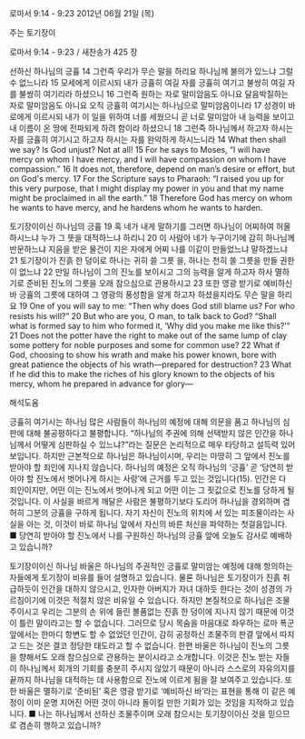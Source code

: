 로마서 9:14 - 9:23 
2012년 06월 21일 (목)

주는 토기장이



로마서 9:14 - 9:23 / 새찬송가 425 장


선하신 하나님의 긍휼 
14 그런즉 우리가 무슨 말을 하리요 하나님께 불의가 있느냐 그럴 수 없느니라 15 모세에게 이르시되 내가 긍휼히 여길 자를 긍휼히 여기고 불쌍히 여길 자를 불쌍히 여기리라 하셨으니 16 그런즉 원하는 자로 말미암음도 아니요 달음박질하는 자로 말미암음도 아니요 오직 긍휼히 여기시는 하나님으로 말미암음이니라 17 성경이 바로에게 이르시되 내가 이 일을 위하여 너를 세웠으니 곧 너로 말미암아 내 능력을 보이고 내 이름이 온 땅에 전파되게 하려 함이라 하셨으니 18 그런즉 하나님께서 하고자 하시는 자를 긍휼히 여기시고 하고자 하시는 자를 완악하게 하시느니라 14 What then shall we say? Is God unjust? Not at all! 15 For he says to Moses, “I will have mercy on whom I have mercy, and I will have compassion on whom I have compassion.” 
16 It does not, therefore, depend on man’s desire or effort, but on God's mercy. 17 For the Scripture says to Pharaoh: “I raised you up for this very purpose, that I might display my power in you and that my name might be proclaimed in all the earth.” 18 Therefore God has mercy on whom he wants to have mercy, and he hardens whom he wants to harden.

토기장이이신 하나님의 긍휼 
19 혹 네가 내게 말하기를 그러면 하나님이 어찌하여 허물하시느냐 누가 그 뜻을 대적하느냐 하리니 20 이 사람아 네가 누구이기에 감히 하나님께 반문하느냐 지음을 받은 물건이 지은 자에게 어찌 나를 이같이 만들었느냐 말하겠느냐 21 토기장이가 진흙 한 덩이로 하나는 귀히 쓸 그릇 을, 하나는 천히 쓸 그릇을 만들 권한이 없느냐 22 만일 하나님이 그의 진노를 보이시고 그의 능력을 알게 하고자 하사 멸하기로 준비된 진노의 그릇을 오래 참으심으로 관용하시고 23 또한 영광 받기로 예비하신 바 긍휼의 그릇에 대하여 그 영광의 풍성함을 알게 하고자 하셨을지라도 무슨 말을 하리요
19 One of you will say to me: “Then why does God still blame us? For who resists his will?” 20 But who are you, O man, to talk back to God? “Shall what is formed say to him who formed it, ‘Why did you make me like this?’” 21 Does not the potter have the right to make out of the same lump of clay some pottery for noble purposes and some for common use? 22 What if God, choosing to show his wrath and make his power known, bore with great patience the objects of his wrath―prepared for destruction? 23 What if he did this to make the riches of his glory known to the objects of his mercy, whom he prepared in advance for glory―

해석도움





긍휼히 여기시는 하나님 
많은 사람들이 하나님의 예정에 대해 의문을 품고 하나님의 심판에 대해 불공평하다고 불평합니다. “하나님의 주권에 의해 선택받지 않은 인간을 하나님께서 어떻게 심판하실 수 있느냐?”라는 질문은 논리적으로 매우 타당하고 설득력 있어 보입니다. 하지만 근본적으로 하나님은 하나님이시며, 우리는 마땅히 그 앞에서 진노를 받아야 할 죄인에 지나지 않습니다. 하나님의 예정은 오직 하나님의 ‘긍휼’ 곧 ‘당연히 받아야 할 진노에서 벗어나게 하시는 사랑’에 근거를 두고 있는 것입니다(15). 인간은 다 죄인이지만, 어떤 이는 진노에서 벗어나게 되고 어떤 이는 그 죗값으로 진노를 당하게 될 것입니다. 이 사실을 바르게 깨달은 사람은 불평하기보다 도리어 하나님을 경외하며 겸허히 그분의 긍휼을 구하게 됩니다. 자기 자신이 진노의 위치에 서 있는 피조물이라는 사실을 아는 것, 이것이 바로 하나님 앞에서 자신의 바른 처신을 파악하는 첫걸음입니다.
■ 당연히 받아야 할 진노에서 나를 구원하신 하나님의 긍휼 앞에 오늘도 감사로 예배하고 있습니까?  

토기장이이신 하나님 
바울은 하나님의 주권적인 긍휼로 말미암는 예정에 대해 항의하는 자들에게 토기장이 비유를 들어 설명하고 있습니다. 물론 하나님은 토기장이가 진흙 취급하듯이 인간을 대하지 않으시고, 인자한 아버지가 자녀 대하듯 한다는 것이 성경의 가르침이기에 이것은 적절치 않은 비유일 수 있습니다. 하지만 본질적으로 하나님은 조물주이시고 우리는 그분의 손 위에 들린 볼품없는 진흙 한 덩이에 지나지 않기 때문에 이것이 틀린 말이라고는 할 수 없습니다. 그러므로 당시 목숨을 마음대로 좌우하는 로마 폭군 앞에서는 한마디 항변도 할 수 없었던 인간이, 감히 공정하신 조물주의 판결 앞에서 따지고 드는 것은 결코 정당한 태도라고 할 수 없습니다. 한편 바울은 하나님이 진노의 그릇을 향해서도 오래 참으심으로 관용하는 분이시라고 소개합니다. 이것은 진노 받는 자들이 하나님께서 회개의 기회를 충분히 주시지 않았기 때문이 아니라 스스로의 자유의지를 끝까지 하나님을 대적하는 데 사용함으로 진노에 이르게 됨을 잘 보여주고 있습니다. 또한 바울은 멸하기로 ‘준비된’ 혹은 영광 받기로 ‘예비하신 바’라는 표현을 통해 이 같은 예정이 이미 운명 지어진 어떤 것이 아니라 돌이킬 만한 기회가 있는 것임을 지적하고 있습니다.
■ 나는 하나님께서 선하신 조물주이며 오래 참으시는 토기장이이신 것을 믿으므로 겸손히 행하고 있습니까?